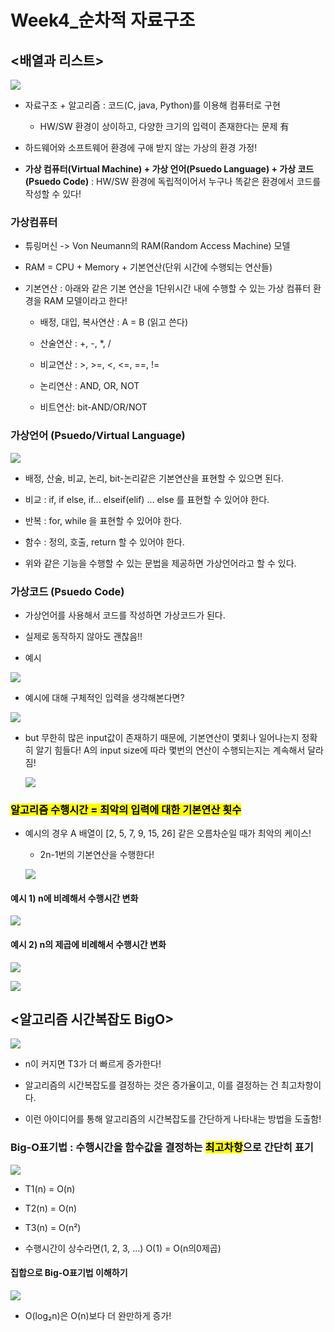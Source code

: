 # Week4_순차적 자료구조

## <배열과 리스트>

![](./week3_윤선영.md_assets/1.PNG)

- 자료구조 + 알고리즘 : 코드(C, java, Python)를 이용해 컴퓨터로 구현
  
  - HW/SW 환경이 상이하고, 다양한 크기의 입력이 존재한다는 문제 有

- 하드웨어와 소프트웨어 환경에 구애 받지 않는 가상의 환경 가정!

- **가상 컴퓨터(Virtual Machine) + 가상 언어(Psuedo Language) + 가상 코드(Psuedo Code)** : HW/SW 환경에 독립적이어서 누구나 똑같은 환경에서 코드를 작성할 수 있다!

### 가상컴퓨터

- 튜링머신 -> Von Neumann의 RAM(Random Access Machine) 모델

- RAM = CPU + Memory + 기본연산(단위 시간에 수행되는 연산들)

- 기본연산 : 아래와 같은 기본 연산을 1단위시간 내에 수행할 수 있는 가상 컴퓨터 환경을 RAM 모델이라고 한다!
  
  - 배정, 대입, 복사연산 : A = B (읽고 쓴다)
  
  - 산술연산 : +, -, *, /
  
  - 비교연산 : >, >=, <, <=, ==, !=
  
  - 논리연산 : AND, OR, NOT
  
  - 비트연산: bit-AND/OR/NOT

### 가상언어 (Psuedo/Virtual Language)

![](./week3_윤선영.md_assets/2.PNG)

- 배정, 산술, 비교, 논리, bit-논리같은 기본연산을 표현할 수 있으면 된다.

- 비교  : if, if else, if... elseif(elif) ... else 를 표현할 수 있어야 한다.

- 반복 : for, while 을 표현할 수 있어야 한다. 

- 함수 : 정의, 호출, return 할 수 있어야 한다.

- 위와 같은 기능을 수행할 수 있는 문법을 제공하면 가상언어라고 할 수 있다. 

### 가상코드 (Psuedo Code)

- 가상언어를 사용해서 코드를 작성하면 가상코드가 된다.

- 실제로 동작하지 않아도 괜찮음!!

- 예시

![](./week3_윤선영.md_assets/3.PNG)

- 예시에 대해 구체적인 입력을 생각해본다면?

![](./week3_윤선영.md_assets/4.PNG)

- but 무한히 많은 input값이 존재하기 때문에, 기본연산이 몇회나 일어나는지 정확히 알기 힘들다! A의 input size에 따라 몇번의 연산이 수행되는지는 계속해서 달라짐! 
  
  ![](./week3_윤선영.md_assets/5.PNG)

### <mark>알고리즘 수행시간 = 최악의 입력에 대한 기본연산 횟수</mark>

- 예시의 경우 A 배열이 [2, 5, 7, 9, 15, 26] 같은 오름차순일 때가 최악의 케이스!
  
  - 2n-1번의 기본연산을 수행한다!
  
  ![](./week3_윤선영.md_assets/6.PNG)

#### 예시 1) n에 비례해서 수행시간 변화

![](./week3_윤선영.md_assets/7.PNG)

#### 예시 2) n의 제곱에 비례해서 수행시간 변화

![](./week3_윤선영.md_assets/8.PNG)

![](./week3_윤선영.md_assets/9.PNG)

## <알고리즘 시간복잡도 BigO>

![](./week3_윤선영.md_assets/10.PNG)

- n이 커지면 T3가 더 빠르게 증가한다!

- 알고리즘의 시간복잡도를 결정하는 것은 증가율이고, 이를 결정하는 건 최고차항이다.

- 이런 아이디어를 통해 알고리즘의 시간복잡도를 간단하게 나타내는 방법을 도출함!

### Big-O표기법 : 수행시간을 함수값을 결정하는 <mark>최고차항</mark>으로 간단히 표기

![](./week3_윤선영.md_assets/11.PNG)

- T1(n) = O(n)

- T2(n) = O(n)

- T3(n) = O(n²)

- 수행시간이 상수라면(1, 2, 3, ...) O(1) = O(n의0제곱)

#### 집합으로 Big-O표기법 이해하기

![](./week3_윤선영.md_assets/12.PNG)

- O(log₂n)은 O(n)보다 더 완만하게 증가!
